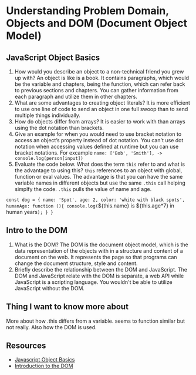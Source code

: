 # Understanding Problem Domain, Objects and DOM (Document Object Model)

## JavaScript Object Basics 

1. How would you describe an object to a non-technical friend you grew up with?
    An object is like is a book. It contains paragraphs, which would be the variable and chapters, being the function, which can refer back to previous sections and chapters. You can gather information from each paragraph and utilize them in other chapters. 
2. What are some advantages to creating object literals?
  It is more efficient to use one line of code to send an object in one full swoop than to send multiple things individually.
3. How do objects differ from arrays?
    It is easier to work with than arrays using the dot notation than brackets.
4. Give an example for when you would need to use bracket notation to access an object’s property instead of dot notation.
    You can't use dot notation when accessing values defined at runtime but you can use bracket notations. For excample `name: ['Bob', 'Smith'], -> console.log(person[input])`
5. Evaluate the code below. What does the term `this` refer to and what is the advantage to using this?
    `this` references to an object with global, function or eval values. The advantage is that you can have the same variable names in different objects but use the same `.this` call helping simplfy the code. `.this` pulls the value of name and age. 
    
`const dog = {
  name: 'Spot',
  age: 2,
  color: 'white with black spots',
  humanAge: function (){
    console.log(`${this.name} is ${this.age*7} in human years`);
  }
}`

## Intro to the DOM

1. What is the DOM?
  The DOM is the document object model, which is the data representation of the objects with in a structure and content of a document on the web. It represents the page so that programs can change the document structure, style and content. 
2. Briefly describe the relationship between the DOM and JavaScript.
  The DOM and JavaScript relate with the DOM is separate, a web API while JavaScript is a scripting language. You wouldn't be able to utilize JavaScript without the DOM. 
## Thing I want to know more about 

More about how .this differs from a variable. seems to function similar but not really. Also how the DOM is used.

## Resources 
- [Javascript Object Basics](https://developer.mozilla.org/en-US/docs/Learn/JavaScript/Objects/Basics)
- [Introduction to the DOM](https://developer.mozilla.org/en-US/docs/Web/API/Document_Object_Model/Introduction)
